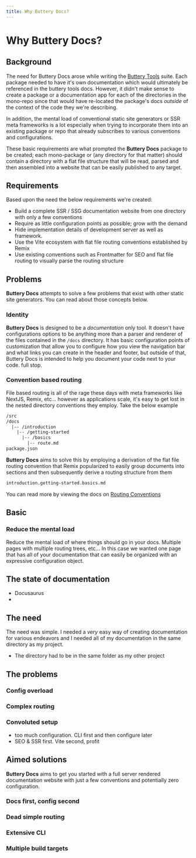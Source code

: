 ```yaml
---
title: Why Buttery Docs?
---
```


# Why Buttery Docs?

## Background

The need for Buttery Docs arose while writing the [Buttery Tools](https://buttery-tools.com) suite. Each package needed to have it's own documentation which would ultimately be referenced in the buttery tools docs. However, it didn't make sense to create a package or a documentation app for each of the directories in the mono-repo since that would have re-located the package's docs _outside_ of the context of the code they we're describing.

In addition, the mental load of conventional static site generators or SSR meta frameworks is a lot especially when trying to incorporate them into an existing package or repo that already subscribes to various conventions and configurations.

These basic requirements are what prompted the **Buttery Docs** package to be created; each mono-package or (any directory for that matter) should contain a directory with a flat file structure that will be read, parsed and then assembled into a website that can be easily published to any target.

## Requirements

Based upon the need the below requirements we're created:

- Build a complete SSR / SSG documentation website from one directory with only a few conventions
- Require as little configuration points as possible; grow with the demand
- Hide implementation details of development server as well as framework.
- Use the Vite ecosystem with flat file routing conventions established by Remix
- Use existing conventions such as Frontmatter for SEO and flat file routing to visually parse the routing structure

## Problems

**Buttery Docs** attempts to solve a few problems that exist with other static site generators. You can read about those concepts below.

### Identity

**Buttery Docs** is designed to be a _documentation_ only tool. It doesn't have configurations options to be anything more than a parser and renderer of the files contained in the `/docs` directory. It has basic configuration points of customization that allow you to configure how you view the navigation bar and what links you can create in the header and footer, but outside of that, Buttery Docs is intended to help you document your code next to your code. full stop.

### Convention based routing

File based routing is all of the rage these days with meta frameworks like NextJS, Remix, etc... however as applications scale, it's easy to get lost in the nested directory conventions they employ. Take the below example

```txt
/src
/docs
  |-- /introduction
    |-- /getting-started
      |-- /basics
        |-- route.md
package.json
```

**Buttery Docs** aims to solve this by employing a derivation of the flat file routing convention that Remix popularized to easily group documents into sections and then subsequently derive a routing structure from them

```txt
introduction.getting-started.basics.md
```

You can read more by viewing the docs on [Routing Conventions](./conventions.routing.md)

## Basic

### Reduce the mental load

Reduce the mental load of where things should go in your docs. Multiple pages with multiple routing trees, etc... In this case we wanted one page that has all of your documentation that can easily be organized with an expressive configuration object.

## The state of documentation

- Docusaurus
-

## The need

The need was simple. I needed a _very_ easy way of creating documentation for various endeavors and I needed all of my documentation in the same directory as my project.

- The directory had to be in the same folder as my other project

## The problems

### Config overload

### Complex routing

### Convoluted setup

- too much configuration. CLI first and then configure later
- SEO & SSR first. Vite second, profit

## Aimed solutions

**Buttery Docs** aims to get you started with a full server rendered documentation website with just a few conventions and potentially zero configuration.

### Docs first, config second

### Dead simple routing

### Extensive CLI

### Multiple build targets
